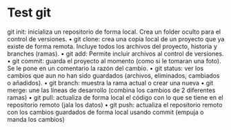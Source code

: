 # Test git

git init: inicializa un repositorio de forma local. Crea un folder oculto para el control
de versiones.
• git clone: crea una copia local de un proyecto que ya existe de forma remota. Incluye
todos los archivos del proyecto, historia y branches (ramas).
• git add: Permite incluir archivos al control de versiones.
• git commit: guarda el proyecto al momento (como si le tomaran una foto). Se le
pone en un comentario la razón del cambio.
• git status: ver los cambios que aun no han sido guardados (archivos, eliminados,
cambiados o añadidos).
• git branch: muestra la rama actual o crear una nueva
• git merge: une las líneas de desarrollo (combina los cambios de 2 diferentes ramas)
• git pull: actualiza de forma local el código con lo que se tiene en el repositorio
remoto (jala los datos)
• git push: actualiza el repositorio remoto con los cambios guardados de forma local
usando commit (empuja o manda los cambios)